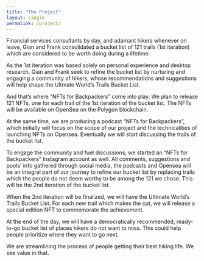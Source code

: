 ```yaml
---
title: "The Project"
layout: single
permalink: /project/
---
```


<p>Financial services consultants by day, and adamant hikers whenever on leave, Gian and Frank consolidated a bucket list of 121 trails (1st iteration) which are considered to be worth doing during a lifetime.</p>

<p>As the 1st iteration was based solely on personal experience and desktop research, Gian and Frank seek to refine the bucket list by nurturing and engaging a community of hikers, whose recommendations and suggestions will help shape the Ultmate World’s Trails Bucket List.</p>

<p>And that’s where “NFTs for Backpackers” come into play. We plan to release 121 NFTs, one for each trail of the 1st iteration of the bucket list. The NFTs will be available on OpenSea on the Polygon blockchain.</p>

<p>At the same time, we are producing a podcast “NFTs for Backpackers”, which initially will focus on the scope of our project and the technicalities of launching NFTs on Opensea. Eventually we will start discussing the trails of the bucket list.</p>

<p>To engage the community and fuel discussions, we started an “NFTs for Backpackers” Instagram account as well. All comments, suggestions and pools’ info gathered through social media, the podcasts and Opensea will be an integral part of our journey to refine our bucket list by replacing trails which the people do not deem worthy to be among the 121 we chose. This will be the 2nd iteration of the bucket list.</p>

<p>When the 2nd iteration will be finalized, we will have the Ultimate World’s Trails Bucket List. For each new trail which makes the cut, we will release a special edition NFT to commemorate the achievement.</p>

<p>At the end of the day, we will have a democratically recommended, ready-to-go bucket list of places hikers do not want to miss. This could help people prioritize where they want to go next.</p>

<p>We are streamlining the process of people getting their best hiking life. We see value in that.</p>


